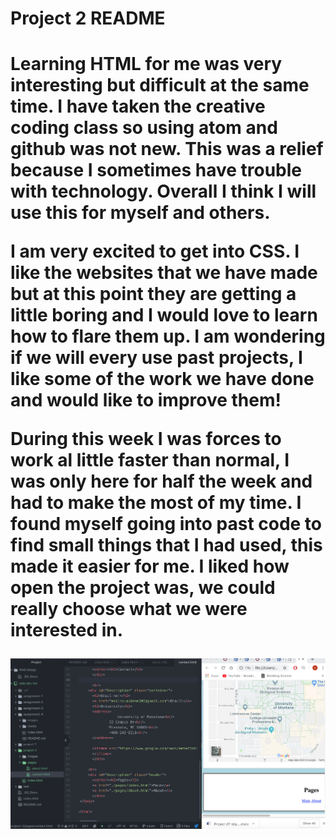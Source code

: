 <h1> Project 2 README <h1/>
<p> Learning HTML for me was very interesting but difficult at the same time. I have taken the creative coding class so using atom and github was not new. This was a relief because I sometimes have trouble with technology. Overall I think I will use this for myself and others. <p/>
<p> I am very excited to get into CSS. I like the websites that we have made but at this point they are getting a little boring and I would love to learn how to flare them up. I am wondering if we will every use past projects, I like some of the work we have done and would like to improve them!<p/>
<p> During this week I was forces to work al little faster than normal, I was only here for half the week and had to make the most of my time. I found myself going into past code to find small things that I had used, this made it easier for me. I liked how open the project was, we could really choose what we were interested in.<p/>

  <img src="./images/project-2.png" />
